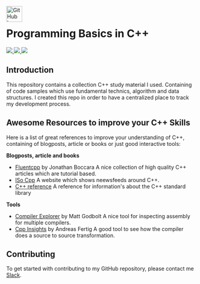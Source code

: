<img src="https://proxy.duckduckgo.com/iu/?u=https%3A%2F%2Ftse3.mm.bing.net%2Fth%3Fid%3DOIP.ezVfzOR8He-NjWrfEdl3QQHaHa%26pid%3D15.1&f=1" alt="GitHub logo" height="42px" width="42px" align="left"><br>

# Programming Basics in C++
<div>
    <a href="https://github.com/NaPiZip/Tipps-and-tricks">
        <img src="https://img.shields.io/badge/Document%20Version-0.0.1-green.svg"/>
    </a>
    <a href="https://www.microsoft.com">
        <img src="https://img.shields.io/badge/Windows%2010%20x64-10.0.17134%20Build%2017134-blue.svg"/>
    </a>
    <a href="https://cmake.org/">
        <img src="https://img.shields.io/badge/CMake%20Version-3.12.0--rc2-blue.svg"/>
    </a>
</div>

## Introduction
This repository contains a collection C++ study material I used. Containing of code samples which use fundamental technics, algorithm and data structures. I created this repo in order to have a centralized place to track my development process.

## Awesome Resources to improve your C++ Skills
Here is a list of great references to improve your understanding of C++, containing of blogposts, article or books or just good interactive tools:

<b>Blogposts, article and books</b>
- [Fluentcpp](https://www.fluentcpp.com/) by Jonathan Boccara
A nice collection of high quality C++ articles which are tutorial based.
- [ISo Cpp](https://isocpp.org/)
A website which shows neewsfeeds around C++.
- [C++ reference](http://www.cplusplus.com/reference/)
A reference for information's about the C++ standard library

<b>Tools</b>
- [Compiler Explorer](https://godbolt.org/) by Matt Godbolt
A nice tool for inspecting assembly for multiple compilers.
- [Cpp Insights](https://cppinsights.io/) by Andreas Fertig
A good tool to see how the compiler does a source to source transformation.


## Contributing
To get started with contributing to my GitHub repository, please contact me [Slack](https://join.slack.com/t/napi-friends/shared_invite/enQtNDg3OTg5NDc1NzUxLWU1MWNhNmY3ZTVmY2FkMDM1ODg1MWNlMDIyYTk1OTg4OThhYzgyNDc3ZmE5NzM1ZTM2ZDQwZGI0ZjU2M2JlNDU).
